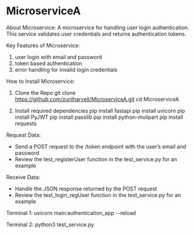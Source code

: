 # MicroserviceA

About Microservice:
A microservice for handling user login authentication. This service validates user credentials and returns authentication tokens.

Key Features of Microservice:
1. user login with email and password
2. token based authentication
3. error handling for invalid login credentials

How to Install Microservice:
1. Clone the Repo
git clone https://github.com/zurilharvell/MicroserviceA.git
cd MicroserviceA

2. Install required dependencies 
pip install fastapi
pip install uvicorn
pip install PyJWT
pip install passlib
pip install python-mulipart
pip install requests

Request Data:
- Send a POST request to the /token endpoint with the user’s email and password
- Review the test_registerUser function in the test_service.py for an example

Receive Data:
- Handle the JSON response returned by the POST request
- Review the test_login_regUser function in the test_service.py for an example

Terminal 1:
uvicorn main:authentication_app --reload

Terminal 2:
python3 test_service.py
